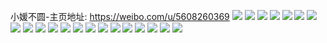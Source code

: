 小媛不圆-主页地址: https://weibo.com/u/5608260369 
![](https://wx4.sinaimg.cn/mw2000/0067xGIply1h8znmo6u13j32c0340e82.jpg) 
![](https://wx4.sinaimg.cn/mw2000/0067xGIply1h8znmm49ntj32c0340kjl.jpg) 
![](https://wx4.sinaimg.cn/mw2000/0067xGIply1h8znmozqsmj32c0340kjl.jpg) 
![](https://wx4.sinaimg.cn/mw2000/0067xGIply1h840ecumgtj30q91ap16q.jpg) 
![](https://wx4.sinaimg.cn/mw2000/0067xGIply1h840eccnzmj30qa1aqap4.jpg) 
![](https://wx4.sinaimg.cn/mw2000/0067xGIply1gun596m6emj60u01hc7c002.jpg) 
![](https://wx4.sinaimg.cn/mw2000/0067xGIply1gun5959hd0j60u0190gt902.jpg) 
![](https://wx4.sinaimg.cn/mw2000/0067xGIply1gun595u2alj60u01hcdlp02.jpg) 
![](https://wx4.sinaimg.cn/mw2000/0067xGIply1gun5979g3lj60u01hc0zb02.jpg) 
![](https://wx4.sinaimg.cn/mw2000/0067xGIply1goxmuu916oj30sh11q7vd.jpg) 
![](https://wx4.sinaimg.cn/mw2000/0067xGIply1glvtlty6qhj30u00u0ka5.jpg) 
![](https://wx4.sinaimg.cn/mw2000/0067xGIply1gev8zdczoij31o01907wi.jpg) 
![](https://wx4.sinaimg.cn/mw2000/0067xGIply1gbfj2jklx0j30u00u0asb.jpg) 
![](https://wx4.sinaimg.cn/mw2000/0067xGIply1gbfj4922fjj30rs0rs1kx.jpg) 
![](https://wx4.sinaimg.cn/mw2000/0067xGIply1gbfj2lcgmuj31400u04fz.jpg) 
![](https://wx4.sinaimg.cn/mw2000/0067xGIply1gbfj2mox3yj30u0140h1e.jpg) 
![](https://wx4.sinaimg.cn/mw2000/0067xGIply1gbfj2nn3tqj30qo0zkn6n.jpg) 
![](https://wx4.sinaimg.cn/mw2000/0067xGIply1gbfj2okslnj30pu0pugv9.jpg) 
![](https://wx4.sinaimg.cn/mw2000/0067xGIpgy1g9w4g4vdf3j31o0190b2b.jpg) 
![](https://wx4.sinaimg.cn/mw2000/0067xGIpgy1g9w4garyh0j3190190kjm.jpg) 
![](https://wx4.sinaimg.cn/mw2000/0067xGIpgy1g9w4g83i9rj31o01901kz.jpg) 
